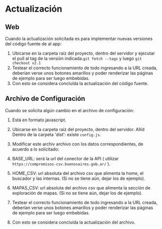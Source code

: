 # Actualización

## Web
Cuando la actualización solicitada es para implementar nuevas versiones del código fuente de al app:

1. Ubicarse en la carpeta raíz del proyecto, dentro del servidor y ejecutar el pull al tag de la versión indicada.`git fetch --tags` y luego `git checkout v2.1`
2. Testear el correcto funcionamiento de todo ingresando a la URL creada, deberían verse unos botones amarillos y poder renderizar las páginas de ejemplo para ser luego embebidas.
3. Con esto se considera concluída la actualización del código fuente.

## Archivo de Configuración
Cuando se solicita algún cambio en el archivo de configuración:

1. Está en formato javascript.
2. Ubicarse en la carpeta raíz del proyecto, dentro del servidor. Allíd Dentro de la carpeta 'dist': existe `config.js`.
3. Modificar este archiv archivo con los datos correspondientes, de acuerdo a lo solicitado:
  3. BASE_URL: será la url del conector de la API ( utilizar `https://compromisos-csv.buenosaires.gob.ar/` ).
  3. HOME_CSV: url absoluta del archivo csv que alimenta la home, el buscador y las internas. (Si no se tiene aún, dejar los de ejemplo). 
  3. MAPAS_CSV: url absoluta del archivo csv que alimenta la sección de exploración de mapas. (Si no se tiene aún, dejar los de ejemplo). 

4. Testear el correcto funcionamiento de todo ingresando a la URL creada, deberían verse unos botones amarillos y poder renderizar las páginas de ejemplo para ser luego embebidas.

5. Con esto se considera concluída la actualización del archivo.

